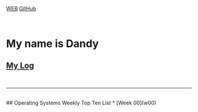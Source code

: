 [WEB](https://dandyfebriano.github.io/os202/)
[GitHub](https://github.com/dandyfebriano/os202/)

<br>

# My name is Dandy

## [My Log](TXT/mylog.txt)
<br>
<hr>
<br>
## Operating Systems Weekly Top Ten List
* [Week 00](w00)

